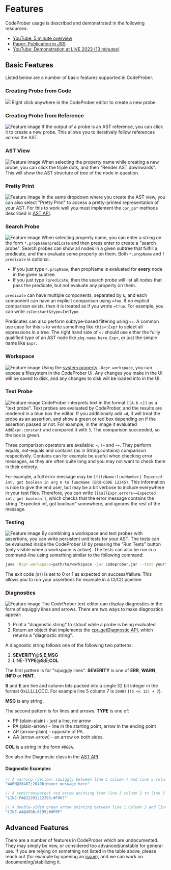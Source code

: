 # Features

CodeProber usage is described and demonstrated in the following resources:

- [YouTube: 5 minute overview](https://www.youtube.com/watch?v=d-KvFy5h9W0)
- [Paper: Publication in JSS](https://doi.org/10.1016/j.jss.2024.111980)
- [YouTube: Demonstration at LIVE 2023 (13 minutes)](https://www.youtube.com/watch?v=lkTJ4VL0xtY)

## Basic Features

Listed below are a number of basic features supported in CodeProber.

### Creating Probe from Code
![](../media/create_probe.png)
Right click anywhere in the CodeProber editor to create a new probe.

### Creating Probe from Reference
![Feature image](../media/create_probe_from_reference.png)
If the output of a probe is an AST reference, you can click it to create a new probe. This allows you to iteratively follow references across the AST.

### AST View
![Feature image](../media/ast_view.png)
When selecting the property name while creating a new probe, you can click the triple dots, and then "Render AST downwards". This will show the AST structure of tree of the node in question.

### Pretty Print
![Feature image](../media/pretty_print_view.png)
In the same dropdown where you create the AST view, you can also select "Pretty Print" to access a pretty-printed representation of your AST. For this to work well you must implement the `cpr_pp*` methods described in [AST API](../config/ast_api.md).

### Search Probe
![Feature image](../media/search_probe.png)
When selecting property name, you can enter a string on the form `*.propName?predicate` and then press enter to create a "search probe".
Search probes can show all nodes in a given subtree that fulfill a predicate, and then evaluate some property on them.
Both `*.propName` and `?predicate` is optional.

- If you just type `*.propName`, then propName is evaluated for **every** node in the given subtree.
- If you just type `?predicate`, then the search probe will list all nodes that pass the predicate, but not evaluate any property on them.

`predicate` can have multiple components, separated by `&`, and each component can have an explicit comparison using `=foo`. If no explicit comparison exists, then it is treated as if you wrote `=true`. For example, you can write `isConstant&type=IntType`.

Predicates can also perform subtype-based filtering using `<:`. A common use case for this is to write something like `this<:Expr` to select all expressions in a tree. The right hand side of `<:` should use either the fullly qualified type of an AST node like `pkg.name.here.Expr`, or just the simple name like `Expr`.

### Workspace
![Feature image](../media/workspace.png)
Using the [system property](../config/system_properties.md) `-Dcpr.workspace`, you can expose a filesystem in the CodeProber UI. Any changes you make in the UI will be saved to disk, and any changes to disk will be loaded into in the UI.

### Text Probe
![Feature image](../media/text_probe.png)
CodeProber interprets text in the format `[[A.b.c]]` as a "text probe". Text probes are evaluated by CodeProber, and the results are rendered in a blue box the editor. If you additionally add `=d`, it will treat the probe as an assertion, and show a green or red box depending on if the assertion passed or not. For example, in the image it evaluated `AddExpr.constant` and compared it with `3`. The comparison succeeded, so the box is green.

Three comparison operators are available: `=`, `!=` and `~=`. They perform equals, not-equals and contains (as in String.contains) comparison respectively. Contains can for example be useful when checking error messages, as they are often quite long and you may not want to check them in their entirety.

For example, a full error message may be `[fileName:lineNumber] Expected int, got boolean in arg 0 to funcName (ERR-CODE 12345)`.
This information is nice to give the end user, but may be a bit verbose to include everywhere in your test files.
Therefore, you can write `[[CallExpr.errors~=Expected int, got boolean]]`, which checks that the error message contains the string "Expected int, got boolean" somewhere, and ignores the rest of the message.

### Testing
![Feature image](../media/cli_testing.png)
By combining a workspace and text probes with assertions, you can write persistent unit tests for your AST.
The tests can be evaluated inside the CodeProber UI by pressing the "Run Tests" button (only visible when a workspace is active).
The tests can also be run in a command-line using something similar to the following command:
```bash
java -Dcpr.workspace=path/to/workspace -jar codeprober.jar --test yourtool.jar
```
The exit code (`$?`) is set to 0 or 1 as expected on success/failure.
This allows you to run your assertions for example in a CI/CD pipeline.

### Diagnostics
![Feature image](../media/squiggly_line.png)
The CodeProber text editor can display diagnostics in the form of squiggly lines and arrows.
There are two ways to make diagnostics appear:

1) Print a "diagnostic string" to stdout while a probe is being evaluated
2) Return an object that implements the [cpr_getDiagnostic API](../config/ast_api.md), which returns a "diagnostic string".

A diagnostic string follows one of the following two patterns:

1) **SEVERITY**@**S**;**E**;**MSG**
2) LINE-**TYPE**@**S**;**E**;**COL**

The first pattern is for "squiggly lines".
**SEVERITY** is one of **ERR**, **WARN**, **INFO** or **HINT**.

**S** and **E** are line and column bits packed into a single 32 bit integer in the format 0xLLLLLCCC. For example line 5 column 7 is `20487` (`(5 << 12) + 7`).

**MSG** is any string.

The second pattern is for lines and arrows.
**TYPE** is one of:

- PP (plain-plain) - just a line, no arrow
- PA (plain-arrow) - line in the starting point, arrow in the ending point
- AP (arrow-plain) - opposite of PA.
- AA (arrow-arrow) - an arrow on both sides.

**COL** is a string in the form `#RGBA`.

See also the Diagnostic class in the [AST API](../config/ast_api.md#diagnostic-class).

#### Diagnostic Examples

```java
// A warning (yellow) squiggly between line 5 column 7 and line 5 column 10
"WARN@20487;20490;Hover message here"

// A semitransparent red arrow pointing from line 3 column 2 to line 3 column 5
"LINE-PA@12291;12293;#F007"

// A double-sided green arrow pointing between line 1 column 2 and line 3 column 4
"LINE-AA@4098;8195;#0F0F"
```

## Advanced Features

There are a number of features in CodeProber which are undocumented. They may simply be new, or considered too advanced/unstable for general use.
If you are relying on something not listed in the table above, please reach out (for example by opening an [issue](https://github.com/lu-cs-sde/codeprober/issues)), and we can work on documenting/stabilizing it.
